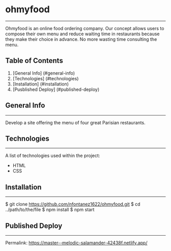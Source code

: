 # ohmyfood
***
Ohmyfood is an online food ordering company. Our concept allows users to compose their own menu and reduce waiting time in restaurants because they make their choice in advance. No more wasting time consulting the menu.
## Table of Contents
1. [General Info] (#general-info)
2. [Technologies] (#technologies)
3. [Installation] (#installation)
4. [Pusblished Deploy] (#published-deploy)
## General Info
***
Develop a site offering the menu of four great Parisian restaurants.
## Technologies
***
A list of technologies used within the project:
* HTML
* CSS
## Installation
***
$ git clone https://github.com/nfontanez1622/ohmyfood.git
$ cd ../path/to/the/file
$ npm install
$ npm start
## Published Deploy
***
Permalink: https://master--melodic-salamander-42438f.netlify.app/
